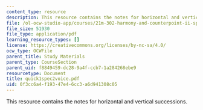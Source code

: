 ```yaml
---
content_type: resource
description: This resource contains the notes for horizontal and vertical successions.
file: /ol-ocw-studio-app/courses/21m-302-harmony-and-counterpoint-ii-spring-2005/0f3cc6a4f19347e46cc3a6d941308c05_quick1spec2voice.pdf
file_size: 51930
file_type: application/pdf
learning_resource_types: []
license: https://creativecommons.org/licenses/by-nc-sa/4.0/
ocw_type: OCWFile
parent_title: Study Materials
parent_type: CourseSection
parent_uid: f8849459-dc28-9a4f-ccb7-1a284268ebe9
resourcetype: Document
title: quick1spec2voice.pdf
uid: 0f3cc6a4-f193-47e4-6cc3-a6d941308c05
---
```

This resource contains the notes for horizontal and vertical successions.